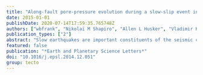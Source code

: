 ```yaml
---
title: "Along-fault pore-pressure evolution during a slow-slip event in Guerrero, Mexico"
date: 2015-01-01
publishDate: 2020-07-14T17:59:35.765748Z
authors: ["wbfrank", "Nikolaï M Shapiro", "Allen L Husker", "Vladimir Kostoglodov", "Harsha S Bhat", "Michel Campillo"]
publication_types: ["2"]
abstract: "Slow earthquakes are important constituents of the seismic cycle and are involved in the stress transfer between the viscously slipping portion of the plate interface and the seismogenic zone. Their occurrence is likely associated with the near-lithostatic pore pressure in the slow earthquake source region, where fluids might modify fault friction and whose presence is indicated by high ratios of compressional (P)?wave velocity to shear (S)?wave velocity observed at the interface between the subducting plate and the overlying crust. Here we compare two slow earthquake phenomena observed in the Guerrero region of the Mexican subduction zone: low-frequency earthquakes (LFEs) and a slow-slip event (SSE) recorded by GPS. We observe variations of the LFE occurrence rates over month-long time scales during a large SSE that we interpret as a manifestation of transient changes in the fault shear strength. We argue that these transient changes are caused by a pore pressure fluctuation that migrates updip along the subduction interface. This mechanism suggests that fluids do not only passively weaken the plate interface but also play an active role in slow earthquake source regions."
featured: false
publication: "*Earth and Planetary Science Letters*"
doi: "10.1016/j.epsl.2014.12.051"
group: tecto
---
```


